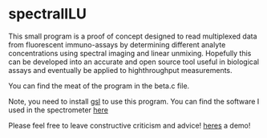 # spectralILU
This small program is a proof of concept designed to read multiplexed data from fluorescent immuno-assays by determining different analyte concentrations using spectral imaging and linear unmixing. Hopefully this can be developed into an accurate and open source tool useful in biological assays and eventually be applied to highthroughput measurements.

You can find the meat of the program in the beta.c file.

Note, you need to install [gsl](https://www.gnu.org/software/gsl/) to use this program.
You can find the software I used in the spectrometer [here](https://www.theremino.com/en/downloads/automation)

Please feel free to leave constructive criticism and advice!
[heres](https://youtube.com/playlist?list=PLWZJllFn0WSnx-8hw8GBx-BZZ9quGwBL9) a demo!
